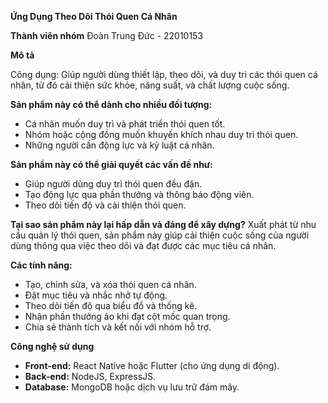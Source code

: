 **Ứng Dụng Theo Dõi Thói Quen Cá Nhân**

**Thành viên nhóm**
Đoàn Trung Đức - 22010153



**Mô tả**

Công dụng: Giúp người dùng thiết lập, theo dõi, và duy trì các thói quen cá nhân, từ đó cải thiện sức khỏe, năng suất, và chất lượng cuộc sống.

**Sản phẩm này có thể dành cho nhiều đối tượng:**

- Cá nhân muốn duy trì và phát triển thói quen tốt.
- Nhóm hoặc cộng đồng muốn khuyến khích nhau duy trì thói quen.
- Những người cần động lực và kỷ luật cá nhân.

**Sản phẩm này có thể giải quyết các vấn đề như:**

- Giúp người dùng duy trì thói quen đều đặn.
- Tạo động lực qua phần thưởng và thông báo động viên.
- Theo dõi tiến độ và cải thiện thói quen.

**Tại sao sản phẩm này lại hấp dẫn và đáng để xây dựng?** Xuất phát từ nhu cầu quản lý thói quen, sản phẩm này giúp cải thiện cuộc sống của người dùng thông qua việc theo dõi và đạt được các mục tiêu cá nhân.

**Các tính năng:**

- Tạo, chỉnh sửa, và xóa thói quen cá nhân.
- Đặt mục tiêu và nhắc nhở tự động.
- Theo dõi tiến độ qua biểu đồ và thống kê.
- Nhận phần thưởng ảo khi đạt cột mốc quan trọng.
- Chia sẻ thành tích và kết nối với nhóm hỗ trợ.

**Công nghệ sử dụng**

- **Front-end:** React Native hoặc Flutter (cho ứng dụng di động).
- **Back-end:** NodeJS, ExpressJS.
- **Database:** MongoDB hoặc dịch vụ lưu trữ đám mây.
